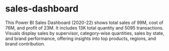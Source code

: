 # sales-dashboard
This Power BI Sales Dashboard (2020-22) shows total sales of 99M, cost of 76M, and profit of 23M. It includes 13K total quantity and 5095 transactions. Visuals display sales by supervisor, category-wise quantities, sales by state, and brand performance, offering insights into top products, regions, and brand contribution.
